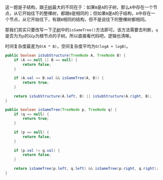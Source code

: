 这一题是子结构，跟[子树](https://github.com/HUST-WZY/AlgsWithRiceWine/blob/main/BinaryTree/Recursion/%E9%9D%A2%E8%AF%95%E9%A2%98%2004.10.%20%E6%A3%80%E6%9F%A5%E5%AD%90%E6%A0%91.md)最大的不同在于：如果`B`是`A`的子树，那么`A`中存在一个节点，从它开始往下的整棵树，都跟`B`是相同的；但如果`B`是`A`的子结构，`A`中存在一个节点，从它开始往下，有跟`B`相同的结构，但不是说往下的整棵树都相同。

那我们其实只要改写一下[子树](https://github.com/HUST-WZY/AlgsWithRiceWine/blob/main/BinaryTree/Recursion/%E9%9D%A2%E8%AF%95%E9%A2%98%2004.10.%20%E6%A3%80%E6%9F%A5%E5%AD%90%E6%A0%91.md)中的`isSameTree()`方法即可。该方法需要去判断，`q`是否为为`p`的以`p`为根节点的子树。所以直接看代码吧，逻辑也清晰。

时间复杂度最差为`O(A * B)`，空间复杂度平均为`O(logA + logB)`。

```java
public boolean isSubStructure(TreeNode A, TreeNode B) {
    if (A == null || B == null) {
        return false;
    }
    
    if (A.val == B.val && isSameTree(A, B)) {
        return true;
    }
    
    return isSubStructure(A.left, B) || isSubStructure(A.right, B);
}

public boolean isSameTree(TreeNode p, TreeNode q) {
    if (q == null) {
        return true;
    }
    
    if (p == null) {
        return false;
    }
    
    if (p.val != q.val) {
        return false;
    }
    
    return isSameTree(p.left, q.left) && isSameTree(p.right, q.right); 
}
```
